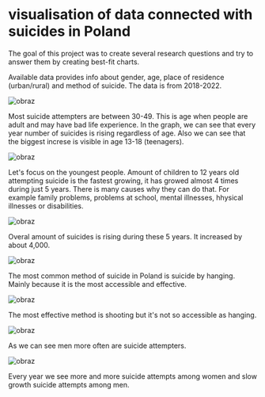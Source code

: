 # visualisation of data connected with suicides in Poland
The goal of this project was to create several research questions and try to answer them by creating best-fit charts.

Available data provides info about gender, age, place of residence (urban/rural) and method of suicide. The data is from 2018-2022.

![obraz](https://github.com/Mon4/python-suicides-visualisation/assets/44522588/28965ede-52f0-4a7f-a8d7-32b4d365d5d7)

Most suicide attempters are between 30-49. This is age when people are adult and may have bad life experience.
In the graph, we can see that every year number of suicides is rising regardless of age.
Also we can see that the biggest increse is visible in age 13-18 (teenagers).

![obraz](https://github.com/Mon4/python-suicides-visualisation/assets/44522588/9b3af00a-b6fe-444e-b849-561a00ec0990)

Let's focus on the youngest people. Amount of children to 12 years old attempting suicide is the fastest growing, it has growed almost 4 times during just 5 years. 
There is many causes why they can do that. For example family problems, problems at school, mental illnesses, hhysical illnesses or disabilities.

![obraz](https://github.com/Mon4/python-suicides-visualisation/assets/44522588/6ef496c6-5fd4-4090-a84c-c25ee703553c)

Overal amount of suicides is rising during these 5 years. It increased by about 4,000.

![obraz](https://github.com/Mon4/python-suicides-visualisation/assets/44522588/952b2882-a1c1-4f5e-81fc-930b94ccb39a)

The most common method of suicide in Poland is suicide by hanging. Mainly because it is the most accessible and effective.

![obraz](https://github.com/Mon4/python-suicides-visualisation/assets/44522588/ead56927-a865-4dd0-a5e5-f2ee80106af7)

The most effective method is shooting but it's not so accessible as hanging.

![obraz](https://github.com/Mon4/python-suicides-visualisation/assets/44522588/65eac992-81d0-477e-850a-ddffee7dec98)

As we can see men more often are suicide attempters.

![obraz](https://github.com/Mon4/python-suicides-visualisation/assets/44522588/88d34d13-e8b2-4a2b-ac75-5b57811b5d79)

Every year we see more and more suicide attempts among women and slow growth suicide attempts among men.

